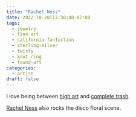 ```yaml
---
title: "Rachel Ness"
date: 2022-10-20T17:30:48-07:00
tags:
  - jewelry
  - fine-art
  - california-fanfiction
  - sterling-silver
  - twisty
  - knot-ring
  - found-art
categories:
  - artist
draft: false
---
```

I love being between [high art](http://www.rachel-ness.net/shop/twist-ties-3) and [complete trash](http://www.rachel-ness.net/shop/knot-rings).

[Rachel Ness](http://www.rachel-ness.net/meet-the-artist) also rocks the disco floral scene.
